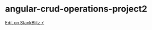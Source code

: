 # angular-crud-operations-project2

[Edit on StackBlitz ⚡️](https://stackblitz.com/edit/angular-crud-operations-project2)
